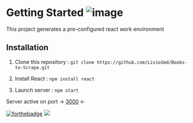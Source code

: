 # Getting Started ![image]({https://img.shields.io/badge/React-20232A?style=for-the-badge&logo=react&logoColor=61DAFB})

This project generates a pre-configured react work environment

## Installation

1. Clone this repository : `git clone https://github.com/LivioSmd/Books-to-Scrape.git`

2. Install React : `npm install react`

3. Launch server : `npm start`

Server active on port -> [3000](http://localhost:3000/) <-

[![forthebadge](https://forthebadge.com/images/badges/uses-brains.svg)](https://forthebadge.com)
<img src="{https://img.shields.io/badge/React-20232A?style=for-the-badge&logo=react&logoColor=61DAFB}" />
